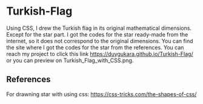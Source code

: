 # Turkish-Flag
Using CSS, I drew the Turkish flag in its original mathematical dimensions.
Except for the star part. I got the codes for the star ready-made from the internet, so it does not correspond to the original dimensions. You can find the site where I got the codes for the star from the references. You can reach my project to click this link https://duygukara.github.io/Turkish-Flag/ or you can preview on Turkish_Flag_with_CSS.png.

## References
For drawning star with using css:
https://css-tricks.com/the-shapes-of-css/
